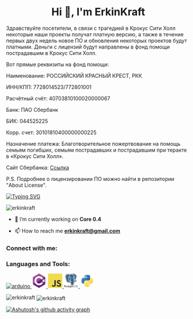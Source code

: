 <h1 align="center">Hi 👋, I'm ErkinKraft</h1>
Здравствуйте посетители, в связи с трагедией в Крокус Сити Холл некоторые наши проекты получат платную версию, а также в течение первых двух недель новое ПО и обновления некоторых проектов будут платными. Деньги с лицензий будут направлены в фонд помощи пострадавшим в Крокус Сити Холл.

Вот прямые реквизиты на фонд помощи:

Наименование: РОССИЙСКИЙ КРАСНЫЙ КРЕСТ, РКК

ИНН/КПП: 7728014523/772801001

Расчётный счёт: 40703810100020000067

Банк: ПАО Сбербанк

БИК: 044525225

Корр. счет: 30101810400000000225

Назначение платежа: Благотворительное пожертвование на помощь семьям погибших, семьям пострадавших и пострадавшим при теракте в «Крокус Сити Холл».

Сайт Сбербанка: [Ссылка](https://www.sberegaem-vmeste.ru/publications/sber-otkril-blagotvoritelnii-sbor-i-goryachuyu-liniyu-dlya-pomoschi-postradavshim-v-terakte)

P.S. Подробнее о лицензировании ПО можно найти в репозитории "About License".














<a href="https://git.io/typing-svg"><img src="https://readme-typing-svg.demolab.com?font=Fira+Code&pause=1000&color=009CF7&random=false&width=435&lines=Create+new+SoftWare+for+you" alt="Typing SVG" /></a>

<p align="left"> <img src="https://komarev.com/ghpvc/?username=erkinkraft&label=Profile%20views&color=0e75b6&style=flat" alt="erkinkraft" /> </p>

- 🔭 I’m currently working on **Core 0.4**

- 📫 How to reach me **erkinkraft@gmail.com**

<h3 align="left">Connect with me:</h3>
<p align="left">
</p>

<h3 align="left">Languages and Tools:</h3>
<p align="left"> <a href="https://www.arduino.cc/" target="_blank" rel="noreferrer"> <img src="https://cdn.worldvectorlogo.com/logos/arduino-1.svg" alt="arduino" width="40" height="40"/> </a> <a href="https://www.w3schools.com/cs/" target="_blank" rel="noreferrer"> <img src="https://raw.githubusercontent.com/devicons/devicon/master/icons/csharp/csharp-original.svg" alt="csharp" width="40" height="40"/> </a> <a href="https://developer.mozilla.org/en-US/docs/Web/JavaScript" target="_blank" rel="noreferrer"> <img src="https://raw.githubusercontent.com/devicons/devicon/master/icons/javascript/javascript-original.svg" alt="javascript" width="40" height="40"/> </a> <a href="https://www.postgresql.org" target="_blank" rel="noreferrer"> <img src="https://raw.githubusercontent.com/devicons/devicon/master/icons/postgresql/postgresql-original-wordmark.svg" alt="postgresql" width="40" height="40"/> </a> <a href="https://www.python.org" target="_blank" rel="noreferrer"> <img src="https://raw.githubusercontent.com/devicons/devicon/master/icons/python/python-original.svg" alt="python" width="40" height="40"/> </a> </p>

<p><img align="left" src="https://github-readme-stats.vercel.app/api/top-langs?username=erkinkraft&show_icons=true&theme=dark&title_color=ffffff&text_color=ffffff&bg_color=000000&locale=en&layout=compact" alt="erkinkraft" /></p>

<p>&nbsp;<img align="center" src="https://github-readme-stats.vercel.app/api?username=erkinkraft&show_icons=true&theme=dark&title_color=ffffff&text_color=ffffff&locale=en" alt="erkinkraft" /></p>


[![Ashutosh's github activity graph](https://github-readme-activity-graph.vercel.app/graph?username=ErkinKraft&theme=github-compact)](https://github.com/ashutosh00710/github-readme-activity-graph)
